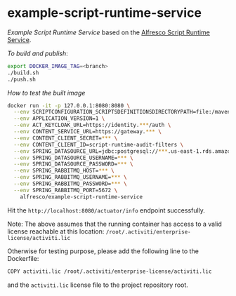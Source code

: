# example-script-runtime-service

_Example Script Runtime Service_ based on the [Alfresco Script Runtime Service](https://github.com/Alfresco/alfresco-script-runtime-service/tree/develop/alfresco-script-app-runtime).

*To build and publish*:

```bash
export DOCKER_IMAGE_TAG=<branch>
./build.sh
./push.sh
```


*How to test the built image*

``` bash
docker run -it -p 127.0.0.1:8080:8080 \
  --env SCRIPTCONFIGURATION_SCRIPTSDEFINITIONSDIRECTORYPATH=file:/maven/scripts/ \
  --env APPLICATION_VERSION=1 \
  --env ACT_KEYCLOAK_URL=https://identity.***/auth \
  --env CONTENT_SERVICE_URL=https://gateway.*** \
  --env CONTENT_CLIENT_SECRET=*** \
  --env CONTENT_CLIENT_ID=script-runtime-audit-filters \
  --env SPRING_DATASOURCE_URL=jdbc:postgresql://***.us-east-1.rds.amazonaws.com:5432/external-db-app \
  --env SPRING_DATASOURCE_USERNAME=*** \
  --env SPRING_DATASOURCE_PASSWORD=*** \
  --env SPRING_RABBITMQ_HOST=*** \
  --env SPRING_RABBITMQ_USERNAME=*** \
  --env SPRING_RABBITMQ_PASSWORD=*** \
  --env SPRING_RABBITMQ_PORT=5672 \
    alfresco/example-script-runtime-service
```

Hit the `http://localhost:8080/actuator/info` endpoint successfully.

Note: The above assumes that the running container has access to a valid license reachable at this location:
`/root/.activiti/enterprise-license/activiti.lic`

Otherwise for testing purpose, please add the following line to the Dockerfile:
```bash
COPY activiti.lic /root/.activiti/enterprise-license/activiti.lic
```
and the `activiti.lic` license file to the project repository root.




